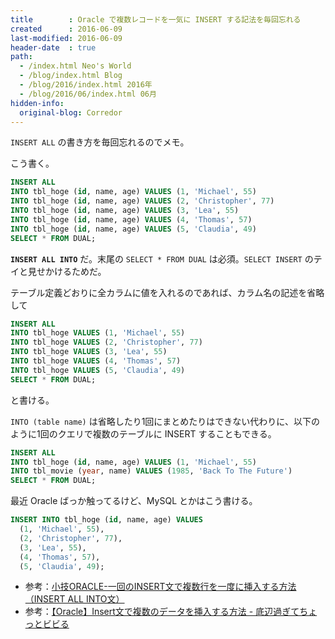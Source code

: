 ```yaml
---
title        : Oracle で複数レコードを一気に INSERT する記法を毎回忘れる
created      : 2016-06-09
last-modified: 2016-06-09
header-date  : true
path:
  - /index.html Neo's World
  - /blog/index.html Blog
  - /blog/2016/index.html 2016年
  - /blog/2016/06/index.html 06月
hidden-info:
  original-blog: Corredor
---
```


`INSERT ALL` の書き方を毎回忘れるのでメモ。

こう書く。

```sql
INSERT ALL
INTO tbl_hoge (id, name, age) VALUES (1, 'Michael', 55)
INTO tbl_hoge (id, name, age) VALUES (2, 'Christopher', 77)
INTO tbl_hoge (id, name, age) VALUES (3, 'Lea', 55)
INTO tbl_hoge (id, name, age) VALUES (4, 'Thomas', 57)
INTO tbl_hoge (id, name, age) VALUES (5, 'Claudia', 49)
SELECT * FROM DUAL;
```

__`INSERT ALL INTO`__ だ。末尾の `SELECT * FROM DUAL` は必須。`SELECT INSERT` のテイと見せかけるためだ。

テーブル定義どおりに全カラムに値を入れるのであれば、カラム名の記述を省略して

```sql
INSERT ALL
INTO tbl_hoge VALUES (1, 'Michael', 55)
INTO tbl_hoge VALUES (2, 'Christopher', 77)
INTO tbl_hoge VALUES (3, 'Lea', 55)
INTO tbl_hoge VALUES (4, 'Thomas', 57)
INTO tbl_hoge VALUES (5, 'Claudia', 49)
SELECT * FROM DUAL;
```

と書ける。

`INTO (table name)` は省略したり1回にまとめたりはできない代わりに、以下のように1回のクエリで複数のテーブルに INSERT することもできる。

```sql
INSERT ALL
INTO tbl_hoge (id, name, age) VALUES (1, 'Michael', 55)
INTO tbl_movie (year, name) VALUES (1985, 'Back To The Future')
SELECT * FROM DUAL;
```

最近 Oracle ばっか触ってるけど、MySQL とかはこう書ける。

```sql
INSERT INTO tbl_hoge (id, name, age) VALUES
  (1, 'Michael', 55),
  (2, 'Christopher', 77),
  (3, 'Lea', 55),
  (4, 'Thomas', 57),
  (5, 'Claudia', 49);
```

- 参考：[小技ORACLE-一回のINSERT文で複数行を一度に挿入する方法（INSERT ALL INTO文）](http://hideprogram.web.fc2.com/oracle/ora_insert_multiple.html)
- 参考：[【Oracle】Insert文で複数のデータを挿入する方法 - 底辺過ぎてちょっとビビる](http://starscream.hatenablog.com/entry/20141015/1413302215)
